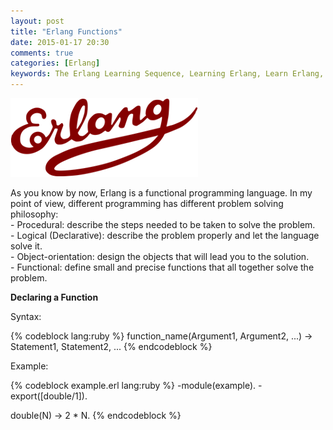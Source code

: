 ```yaml
---
layout: post
title: "Erlang Functions"
date: 2015-01-17 20:30
comments: true
categories: [Erlang]
keywords: The Erlang Learning Sequence, Learning Erlang, Learn Erlang, Study Erlang, Studying Erlang, The Studying Erlang, Chicagoboss Framwork, Erlang Functions, Functions
---
```


<p>
  <img src="/images/logo_erlang.png" alt="Erlang Variables" />
</p>

<p>
  As you know by now, Erlang is a functional programming language. In my point of view, different programming has different problem solving philosophy:<br/>
  - Procedural: describe the steps needed to be taken to solve the problem.<br/>
  - Logical (Declarative): describe the problem properly and let the language solve it.<br/>
  - Object-orientation: design the objects that will lead you to the solution.<br/>
  - Functional: define small and precise functions that all together solve the problem.
</p>

<p>
  <strong>Declaring a Function</strong><br/>
</p>

<p>
  Syntax:
</p>

{% codeblock lang:ruby %}
function_name(Argument1, Argument2, ...) ->
  Statement1,
  Statement2,
  ...
{% endcodeblock %}

<p>
  Example:
</p>

{% codeblock example.erl lang:ruby %}
-module(example).
-export([double/1]).

double(N) -> 2 * N.
{% endcodeblock %}
